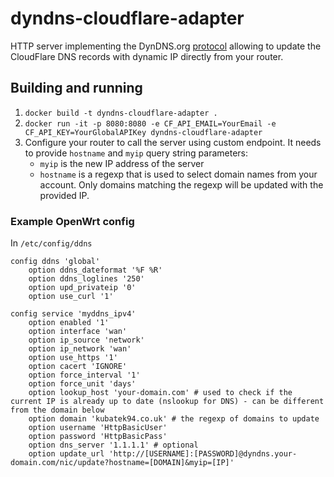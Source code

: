 # dyndns-cloudflare-adapter
HTTP server implementing the DynDNS.org [protocol](https://help.dyn.com/remote-access-api/perform-update/)
allowing to update the CloudFlare DNS records with dynamic IP directly from your router.

## Building and running
1. `docker build -t dyndns-cloudflare-adapter .`
2. `docker run -it -p 8080:8080 -e CF_API_EMAIL=YourEmail -e CF_API_KEY=YourGlobalAPIKey dyndns-cloudflare-adapter`
3. Configure your router to call the server using custom endpoint.
   It needs to provide `hostname` and `myip` query string parameters:
    - `myip` is the new IP address of the server
    - `hostname` is a regexp that is used to select domain names from your account. 
      Only domains matching the regexp will be updated with the provided IP.

### Example OpenWrt config
In `/etc/config/ddns`
```text
config ddns 'global'
    option ddns_dateformat '%F %R'
    option ddns_loglines '250'
    option upd_privateip '0'
    option use_curl '1'

config service 'myddns_ipv4'
    option enabled '1'
    option interface 'wan'
    option ip_source 'network'
    option ip_network 'wan'
    option use_https '1'
    option cacert 'IGNORE'
    option force_interval '1'
    option force_unit 'days'
    option lookup_host 'your-domain.com' # used to check if the current IP is already up to date (nslookup for DNS) - can be different from the domain below
    option domain 'kubatek94.co.uk' # the regexp of domains to update
    option username 'HttpBasicUser'
    option password 'HttpBasicPass'
    option dns_server '1.1.1.1' # optional
    option update_url 'http://[USERNAME]:[PASSWORD]@dyndns.your-domain.com/nic/update?hostname=[DOMAIN]&myip=[IP]'
```
